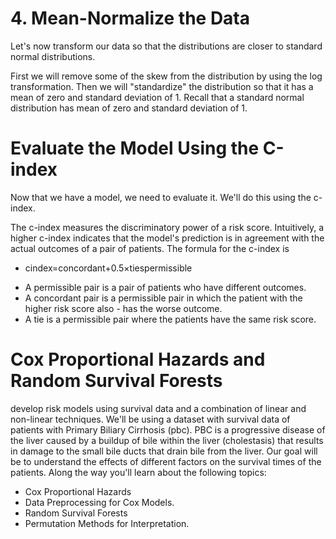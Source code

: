 

# 4. Mean-Normalize the Data
Let's now transform our data so that the distributions are closer to standard normal distributions.

First we will remove some of the skew from the distribution by using the log transformation. Then we will "standardize" the distribution so that it has a mean of zero and standard deviation of 1. Recall that a standard normal distribution has mean of zero and standard deviation of 1.

# Evaluate the Model Using the C-index
Now that we have a model, we need to evaluate it. We'll do this using the c-index.

The c-index measures the discriminatory power of a risk score.
Intuitively, a higher c-index indicates that the model's prediction is in agreement with the actual outcomes of a pair of patients.
The formula for the c-index is
* cindex=concordant+0.5×tiespermissible
 
- A permissible pair is a pair of patients who have different outcomes.
- A concordant pair is a permissible pair in which the patient with the higher risk score also - has the worse outcome.
- A tie is a permissible pair where the patients have the same risk score.










# Cox Proportional Hazards and Random Survival Forests
develop risk models using survival data and a combination of linear and non-linear techniques. We'll be using a dataset with survival data of patients with Primary Biliary Cirrhosis (pbc). PBC is a progressive disease of the liver caused by a buildup of bile within the liver (cholestasis) that results in damage to the small bile ducts that drain bile from the liver. Our goal will be to understand the effects of different factors on the survival times of the patients. Along the way you'll learn about the following topics:

- Cox Proportional Hazards
- Data Preprocessing for Cox Models.
- Random Survival Forests
- Permutation Methods for Interpretation.